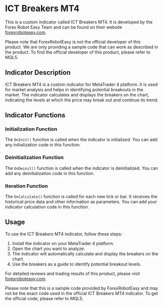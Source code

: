 # ICT Breakers MT4

This is a custom indicator called ICT Breakers MT4. It is developed by the Forex Robot Easy Team and can be found on their website [forexroboteasy.com](https://forexroboteasy.com/forex-robot-review/ict-breakers-mt4-review-unleashing-market-edge/). 

Please note that ForexRobotEasy is not the official developer of this product. We are only providing a sample code that can work as described in the product. To find the official developer of this product, please refer to MQL5.

## Indicator Description

ICT Breakers MT4 is a custom indicator for MetaTrader 4 platform. It is used for market analysis and helps in identifying potential breakouts in the market. The indicator calculates and displays the breakers on the chart, indicating the levels at which the price may break out and continue its trend.

## Indicator Functions

### Initialization Function

The `OnInit()` function is called when the indicator is initialized. You can add any initialization code in this function.

### Deinitialization Function

The `OnDeinit()` function is called when the indicator is deinitialized. You can add any deinitialization code in this function.

### Iteration Function

The `OnCalculate()` function is called for each new tick or bar. It receives the historical price data and other information as parameters. You can add your indicator calculation code in this function.

## Usage

To use the ICT Breakers MT4 indicator, follow these steps:

1. Install the indicator on your MetaTrader 4 platform.
2. Open the chart you want to analyze.
3. The indicator will automatically calculate and display the breakers on the chart.
4. Use the breakers as a guide to identify potential breakout levels.

For detailed reviews and trading results of this product, please visit [forexroboteasy.com](https://forexroboteasy.com/forex-robot-review/ict-breakers-mt4-review-unleashing-market-edge/).

Please note that this is a sample code provided by ForexRobotEasy and may not be the exact code used in the official ICT Breakers MT4 indicator. To get the official code, please refer to MQL5.
